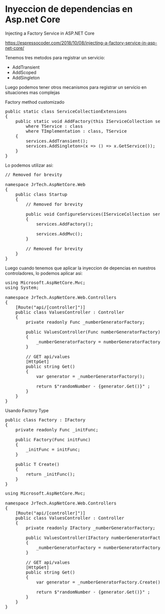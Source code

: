 # Inyeccion de dependencias en Asp.net Core

Injecting a Factory Service in ASP.NET Core

https://espressocoder.com/2018/10/08/injecting-a-factory-service-in-asp-net-core/

Tenemos tres metodos para registrar un servicio:
- AddTransient
- AddScoped
- AddSingleton


Luego podemos tener otros mecanismos para registrar un servicio en situaciones mas complejas

Factory method customizado

<pre>
public static class ServiceCollectionExtensions
{
    public static void AddFactory<TService, TImplementation>(this IServiceCollection services) 
        where TService : class
        where TImplementation : class, TService
    {
        services.AddTransient<TService, TImplementation>();
        services.AddSingleton<Func<TService>>(x => () => x.GetService<TService>());
    }
}
</pre>

Lo podemos utilizar asi:

<pre>
// Removed for brevity

namespace JrTech.AspNetCore.Web
{
    public class Startup
    {
        // Removed for brevity
        
        public void ConfigureServices(IServiceCollection services)
        {
            services.AddFactory<IRandomNumberGenerator, RandomNumberGenerator>();

            services.AddMvc();
        }
        
        // Removed for brevity
    }
}
</pre>

Luego cuando tenemos que aplicar la inyeccion de depencias en nuestros controladores, lo podemos aplicar asi:
<pre>
using Microsoft.AspNetCore.Mvc;
using System;

namespace JrTech.AspNetCore.Web.Controllers
{
    [Route("api/[controller]")]
    public class ValuesController : Controller
    {
        private readonly Func<IRandomNumberGenerator> _numberGeneratorFactory;

        public ValuesController(Func<IRandomNumberGenerator> numberGeneratorFactory)
        {
            _numberGeneratorFactory = numberGeneratorFactory;
        }

        // GET api/values
        [HttpGet]
        public string Get()
        {
            var generator = _numberGeneratorFactory();

            return $"randomNumber - {generator.Get()}" ;
        }
    }
}
</pre>

Usando Factory Type

<pre>
public class Factory<T> : IFactory<T>
{
    private readonly Func<T> _initFunc;

    public Factory(Func<T> initFunc)
    {
        _initFunc = initFunc;
    }

    public T Create()
    {
        return _initFunc();
    }
}
</pre>

<pre>
using Microsoft.AspNetCore.Mvc;

namespace JrTech.AspNetCore.Web.Controllers
{
    [Route("api/[controller]")]
    public class ValuesController : Controller
    {
        private readonly IFactory<IRandomNumberGenerator> _numberGeneratorFactory;

        public ValuesController(IFactory<IRandomNumberGenerator> numberGeneratorFactory)
        {
            _numberGeneratorFactory = numberGeneratorFactory;
        }

        // GET api/values
        [HttpGet]
        public string Get()
        {
            var generator = _numberGeneratorFactory.Create();

            return $"randomNumber - {generator.Get()}" ;
        }
    }
}
</pre>






